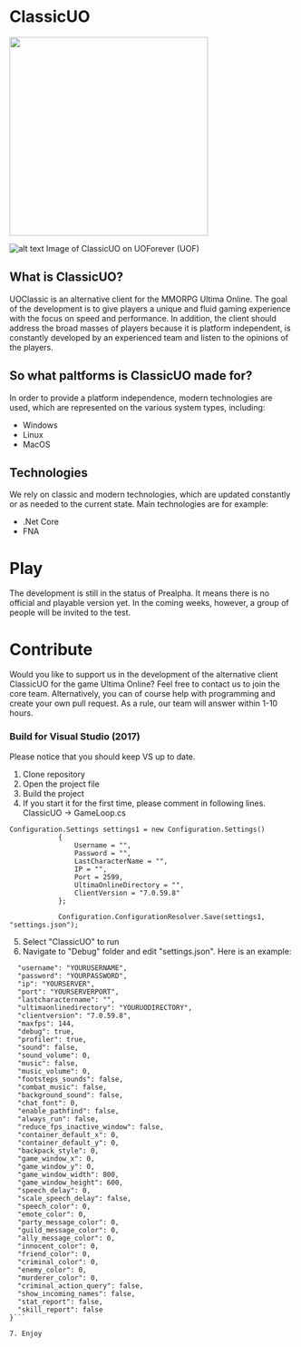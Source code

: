 # ClassicUO

<img src="https://user-images.githubusercontent.com/4610892/46581209-fdcd4b00-ca34-11e8-8560-c6c1e08b8463.jpg" width="350">

![alt text](https://serving.photos.photobox.com/16802059d3745e0750d2b1d054284d0e8bd13156ba39240b1c8a37658eb68c2f89b769c1.jpg)
Image of ClassicUO on UOForever (UOF)

## What is ClassicUO?
UOClassic is an alternative client for the MMORPG Ultima Online. The goal of the development is to give players a unique and fluid gaming experience with the focus on speed and performance. In addition, the client should address the broad masses of players because it is platform independent, is constantly developed by an experienced team and listen to the opinions of the players.

## So what paltforms is ClassicUO made for?
In order to provide a platform independence, modern technologies are used, which are represented on the various system types, including:
* Windows
* Linux
* MacOS

## Technologies
We rely on classic and modern technologies, which are updated constantly or as needed to the current state. Main technologies are for example:
* .Net Core
* FNA

# Play
The development is still in the status of Prealpha. It means there is no official and playable version yet. In the coming weeks, however, a group of people will be invited to the test.

# Contribute
Would you like to support us in the development of the alternative client ClassicUO for the game Ultima Online? Feel free to contact us to join the core team. Alternatively, you can of course help with programming and create your own pull request. As a rule, our team will answer within 1-10 hours.

### Build for Visual Studio (2017)
Please notice that you should keep VS up to date. 

1. Clone repository
2. Open the project file
3. Build the project
4. If you start it for the first time, please comment in following lines. ClassicUO -> GameLoop.cs
```
Configuration.Settings settings1 = new Configuration.Settings()
            {
                Username = "",
                Password = "",
                LastCharacterName = "",
                IP = "",
                Port = 2599,
                UltimaOnlineDirectory = "",
                ClientVersion = "7.0.59.8"
            };

            Configuration.ConfigurationResolver.Save(settings1, "settings.json");
```
5. Select "ClassicUO" to run
6. Navigate to "Debug" folder and edit "settings.json". Here is an example:
```{
  "username": "YOURUSERNAME",
  "password": "YOURPASSWORD",
  "ip": "YOURSERVER",
  "port": "YOURSERVERPORT",
  "lastcharactername": "",
  "ultimaonlinedirectory": "YOURUODIRECTORY",
  "clientversion": "7.0.59.8",
  "maxfps": 144,
  "debug": true,
  "profiler": true,
  "sound": false,
  "sound_volume": 0,
  "music": false,
  "music_volume": 0,
  "footsteps_sounds": false,
  "combat_music": false,
  "background_sound": false,
  "chat_font": 0,
  "enable_pathfind": false,
  "always_run": false,
  "reduce_fps_inactive_window": false,
  "container_default_x": 0,
  "container_default_y": 0,
  "backpack_style": 0,
  "game_window_x": 0,
  "game_window_y": 0,
  "game_window_width": 800,
  "game_window_height": 600,
  "speech_delay": 0,
  "scale_speech_delay": false,
  "speech_color": 0,
  "emote_color": 0,
  "party_message_color": 0,
  "guild_message_color": 0,
  "ally_message_color": 0,
  "innocent_color": 0,
  "friend_color": 0,
  "criminal_color": 0,
  "enemy_color": 0,
  "murderer_color": 0,
  "criminal_action_query": false,
  "show_incoming_names": false,
  "stat_report": false,
  "skill_report": false
}```

7. Enjoy

